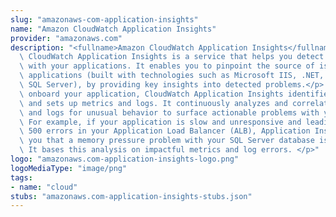 ```yaml
---
slug: "amazonaws-com-application-insights"
name: "Amazon CloudWatch Application Insights"
provider: "amazonaws.com"
description: "<fullname>Amazon CloudWatch Application Insights</fullname> <p> Amazon\
  \ CloudWatch Application Insights is a service that helps you detect common problems\
  \ with your applications. It enables you to pinpoint the source of issues in your\
  \ applications (built with technologies such as Microsoft IIS, .NET, and Microsoft\
  \ SQL Server), by providing key insights into detected problems.</p> <p>After you\
  \ onboard your application, CloudWatch Application Insights identifies, recommends,\
  \ and sets up metrics and logs. It continuously analyzes and correlates your metrics\
  \ and logs for unusual behavior to surface actionable problems with your application.\
  \ For example, if your application is slow and unresponsive and leading to HTTP\
  \ 500 errors in your Application Load Balancer (ALB), Application Insights informs\
  \ you that a memory pressure problem with your SQL Server database is occurring.\
  \ It bases this analysis on impactful metrics and log errors. </p>"
logo: "amazonaws.com-application-insights-logo.png"
logoMediaType: "image/png"
tags:
- name: "cloud"
stubs: "amazonaws.com-application-insights-stubs.json"
---
```

